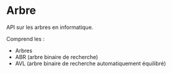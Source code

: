 # Arbre

API sur les arbres en informatique.

Comprend les : 
- Arbres
- ABR (arbre binaire de recherche)
- AVL (arbre binaire de recherche automatiquement équilibré)
